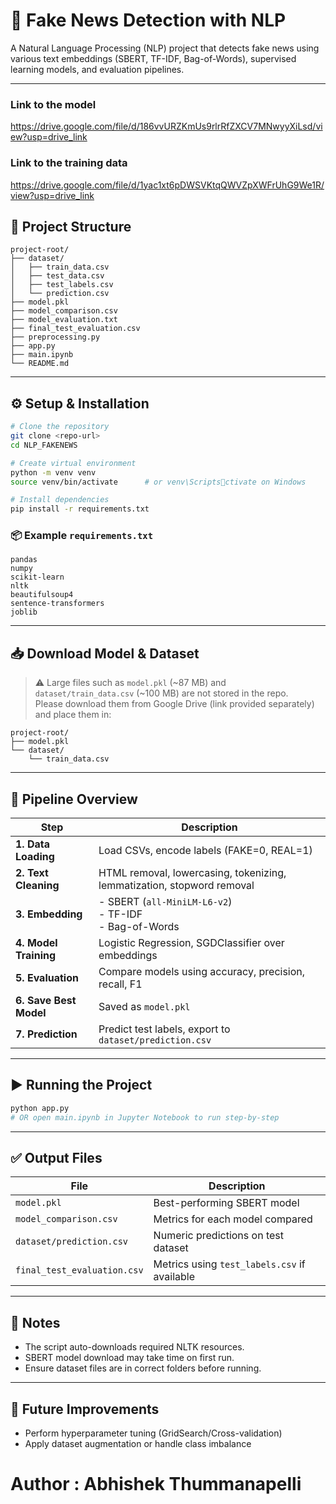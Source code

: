 # 📰 Fake News Detection with NLP

A Natural Language Processing (NLP) project that detects fake news using various text embeddings (SBERT, TF-IDF, Bag-of-Words), supervised learning models, and evaluation pipelines.

---
### Link to the model
https://drive.google.com/file/d/186vvURZKmUs9rlrRfZXCV7MNwyyXiLsd/view?usp=drive_link

### Link to the training data
https://drive.google.com/file/d/1yac1xt6pDWSVKtqQWVZpXWFrUhG9We1R/view?usp=drive_link

## 📁 Project Structure

```
project-root/
├── dataset/
│   ├── train_data.csv
│   ├── test_data.csv
│   ├── test_labels.csv
│   └── prediction.csv
├── model.pkl
├── model_comparison.csv
├── model_evaluation.txt
├── final_test_evaluation.csv
├── preprocessing.py
├── app.py
├── main.ipynb
└── README.md
```

---

## ⚙️ Setup & Installation

```bash
# Clone the repository
git clone <repo-url>
cd NLP_FAKENEWS

# Create virtual environment
python -m venv venv
source venv/bin/activate      # or venv\Scriptsctivate on Windows

# Install dependencies
pip install -r requirements.txt
```

### 📦 Example `requirements.txt`

```
pandas
numpy
scikit-learn
nltk
beautifulsoup4
sentence-transformers
joblib
```

---

## 📥 Download Model & Dataset

> ⚠️ Large files such as `model.pkl` (~87 MB) and `dataset/train_data.csv` (~100 MB) are not stored in the repo.  
> Please download them from Google Drive (link provided separately) and place them in:

```
project-root/
├── model.pkl
└── dataset/
    └── train_data.csv
```

---

## 🔄 Pipeline Overview

| Step                   | Description                                                            |
| ---------------------- | ---------------------------------------------------------------------- |
| **1. Data Loading**    | Load CSVs, encode labels (FAKE=0, REAL=1)                              |
| **2. Text Cleaning**   | HTML removal, lowercasing, tokenizing, lemmatization, stopword removal |
| **3. Embedding**       | - SBERT (`all-MiniLM-L6-v2`) <br> - TF-IDF <br> - Bag-of-Words         |
| **4. Model Training**  | Logistic Regression, SGDClassifier over embeddings                     |
| **5. Evaluation**      | Compare models using accuracy, precision, recall, F1                   |
| **6. Save Best Model** | Saved as `model.pkl`                                                   |
| **7. Prediction**      | Predict test labels, export to `dataset/prediction.csv`                |

---

## ▶️ Running the Project

```bash
python app.py
# OR open main.ipynb in Jupyter Notebook to run step-by-step
```

---

## ✅ Output Files

| File                        | Description                                  |
| --------------------------- | -------------------------------------------- |
| `model.pkl`                 | Best-performing SBERT model                  |
| `model_comparison.csv`      | Metrics for each model compared              |
| `dataset/prediction.csv`    | Numeric predictions on test dataset          |
| `final_test_evaluation.csv` | Metrics using `test_labels.csv` if available |

---

## 📝 Notes

- The script auto-downloads required NLTK resources.
- SBERT model download may take time on first run.
- Ensure dataset files are in correct folders before running.

---

## 🚀 Future Improvements

- Perform hyperparameter tuning (GridSearch/Cross-validation)
- Apply dataset augmentation or handle class imbalance


# Author : Abhishek Thummanapelli
